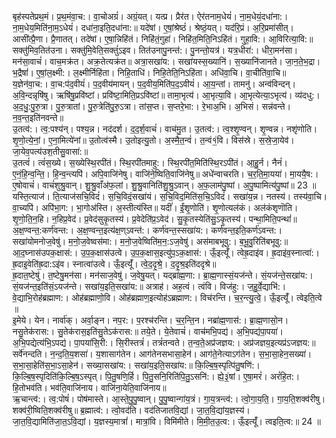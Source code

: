 

  
बृह॑स्पतेप्रथ॒मं। प्र॒थ॒मंवा॒च:। वा॒चोअग्रं॑। अग्रं॒यत्। यत्प्र। प्रैर॑त। ऐर॑तनाम॒धेयं॑। ना॒म॒धेयं॒दधा॑ना:। ना॒म॒धेय॒मिति॑ना॒म॒ऽधेयं॑। दधा॑ना॒इति॒दधा॑ना:॥ यदे॑षां। ए॒षां॒श्रेष्ठं॑। श्रेष्ठं॒यत्। यद॑रि॒प्रं। अ॒रि॒प्रमा॑सीत्। आसी॑त्प्रै॒णा। प्रै॒णातत्। तदे॑षां। ए॒षा॒न्निहि॑तं। निहि॑तं॒गुहा॑। निहि॑त॒मिति॒निऽहि॑तं। गुहा॒वि:। आ॒विरित्या॒वि:॥  
सक्तु॑मिव॒तित॑उना। सक्तु॑मि॒वेति॒सक्तुं॑ऽइव। तित॑उनापु॒नन्त॑:। पु॒नन्तो॒यत्र॑। यत्र॒धीरा॑:। धीरा॒मन॑सा। मन॑सा॒वाचं॑। वाच॒मक्र॑त। अक्र॒तेत्यक्र॑त॥ अत्रा॒सखा॑य:। सखा॑यस्स॒ख्यानि॑। स॒ख्यानि॑जानते। जा॒न॒ते॒भ॒द्रा। भ॒द्रैषां॑। ए॒षां॒ल॒क्ष्मी:। ल॒क्ष्मीर्निहि॑ता। निहि॒ताधि॑। निहि॒तेति॒निऽहि॑ता। अधि॑वा॒चि। वा॒चीति॑वा॒चि॥  
य॒ज्ञेन॑वा॒च:। वा॒च:प॑द॒वीयं॑। प॒द॒वीय॑मायन्। प॒द॒वीय॒मिति॑प॒द॒ऽवीयं॑। आ॒य॒न्तां। तामनु॑। अन्व॑विन्दन्। अ॒वि॒न्दन्नृषि॑षु। ऋषि॑षु॒प्रवि॑ष्टां। प्रवि॑ष्टा॒मिति॒प्रऽवि॑ष्टां॥ तामा॒भृत्य॑। आ॒भृत्या॒वि। आ॒भृत्येत्या॒ऽभृत्य॑। व्य॑दधु:। अ॒द॒धु॒:पु॒रु॒त्रा। पु॒रु॒त्रातां। पु॒रु॒त्रेति॑पु॒रु॒ऽत्रा। तांस॒प्त। स॒प्तरे॒भा:। रे॒भाअ॒भि। अ॒भिसं। सन्न॑वन्ते। न॒व॒न्त॒इति॑नवन्ते॥  
उ॒तत्व॑:। त्व॒:पश्य॑न्। पश्य॒न्न। नद॑दर्श। द॒द॒र्श॒वाचं॑। वाच॑मु॒त। उ॒तत्व॑:। त्व॒श्शृ॒ण्वन्। शृ॒ण्वन्न। नशृ॑णोति। शृ॒णो॒त्ये॒नां॒। ए॒ना॒मित्ये॑नां॥ उ॒तोत्व॑स्मै। उ॒तोइत्यु॒तो। अ॒स्मै॒त॒न्वं॑। त॒न्वं१॒॑वि। विस॑स्रे। स॒स्रे॒जा॒येव॑। जा॒येव॒पत्य॑उश॒तीसु॒वासा॑:॥  
उ॒तत्वं॑। त्वं॑स॒ख्ये। स॒ख्येस्थि॒रपी॑तं। स्थि॒रपी॑तमाहु:। स्थि॒रपी॑त॒मिति॑स्थि॒रऽपी॑तं। आ॒हु॒र्न। नैनं॑। ए॒नं॒हि॒न्व॒न्ति॒। हि॒न्व॒न्त्यपि॑। अपि॒वाजि॑नेषु। वाजि॑ने॒ष्विति॒वाजि॑नेषु॥ अधे॑न्वाचरति। च॒र॒ति॒मा॒यया॑। मा॒ययै॒ष:। ए॒षोवाचं॑। वाचं॑शुश्रु॒वान्। शु॒श्रु॒वाँअ॑फ॒लां। शु॒श्रु॒वानिति॑शु॒श्रु॒ऽवान्। अ॒फ॒लाम॑पु॒ष्पां। अ॒पु॒ष्पामित्य॑पु॒ष्पां॥ 23 ॥  
यस्ति॒त्याज॑। ति॒त्याज॑सचि॒विदं॑। स॒चि॒विदं॒सखा॑यं। स॒चि॒विद॒मिति॑स॒चि॒ऽविदं॑। सखा॑य॒न्न। नतस्य॑। तस्य॑वा॒चि। वा॒च्यपि॑। अपि॑भा॒ग:। भा॒गोअ॑स्ति। अ॒स्तीत्य॑स्ति॥ यदीं॑। ईं॒शृ॒णोति॑। शृ॒णोत्यल॑कं। अल॑कंशृणॊति। शृ॒णो॒ति॒न॒हि। न॒हिप्र॒वेद॑। प्र॒वेद॑सुकृ॒तस्य॑। प्र॒वेदेति॑प्र॒ऽवेद॑। सु॒कृ॒तस्येति॑सु॒ऽकृ॒तस्य॑। पन्था॒मिति॒पन्थां॑॥  
अ॒क्ष॒ण्वन्त॒:कर्ण॑वन्त:। अ॒क्ष॒ण्वन्त॒इत्य॑क्ष॒ण्ऽवन्त॑:। कर्ण॑वन्त॒स्सखा॑य:। कर्ण॑वन्त॒इति॒कर्ण॑ऽवन्त:। सखा॑योमनोज॒वेषु॑। म॒नो॒ज॒वेष्वस॑मा:। म॒नो॒ज॒वेष्विति॑म॒न॒:ऽज॒वेषु॑। अस॑माबभूवु:। ब॒भू॒वु॒रिति॑बभूवु:॥ आ॒द॒घ्नास॑उपक॒क्षास॑:। उ॒प॒क॒क्षास॑उत्वे। उ॒प॒क॒क्षास॒इत्यु॑प॒ऽक॒क्षास॑:। ऊँ॒इत्यूँ॑। त्वेह्र॒दाइ॑व। ह्र॒दाइ॑व॒स्नात्वा॑:। ह्र॒दाइ॒वेति॑ह्र॒दा:ऽइ॑व। स्नात्वा॑उत्वे। ऊँ॒इत्यूँ॑। त्वे॒द॒दृ॒श्रे॒। द॒दृ॒श्र॒इति॑ददृश्रे॥  
ह्र॒दात॒ष्टेषु॑। त॒ष्टेषु॒मन॑सा। मन॑साज॒वेषु॑। ज॒वेषु॒यत्। यद्ब्रा॑ह्म॒णा:। ब्रा॒ह्म॒णास्सं॒यज॑न्ते। सं॒यज॑न्ते॒सखा॑य:। सं॒यज॑न्त॒इति॑सं॒ऽयज॑न्ते। सखा॑य॒इति॒सखा॑य:॥ अत्राह॑। अह॒त्वं। त्वंवि। विज॑हु:। ज॒हु॒र्वे॒द्याभि॑:। वे॒द्याभि॒रोह॑ब्रह्माण:। ओह॑ब्रह्माणो॒वि। ओह॑ब्रह्माण॒इत्योह॑ऽब्रह्माण:। विच॑रन्ति। च॒र॒न्त्यु॒त्वे॒। ऊँ॒इत्यूँ॑। त्वेइति॒त्वे ॥  
इ॒मेये। येन। नार्वा॑क्। अर्वा॒ङ्न। नप॒र:। प॒रश्च॑रन्ति। च॒र॒न्ति॒न। नब्रा॑ह्म॒णास॑:। ब्रा॒ह्म॒णासो॒न। नसु॒तेक॑रास:। सु॒तेक॑रास॒इति॑सु॒तेऽक॑रास:॥ तये॒ते। ये॒तेवाचं॑। वाच॑मभि॒पद्य॑। अ॒भि॒पद्य॑पा॒पया॑। अ॒भि॒पद्येत्य॑भि॒ऽपद्य॑। पा॒पया॑सि॒री:। सि॒रीस्तत्रं॑। तत्रं॑तन्वते। त॒न्व॒ते॒अप्र॑जज्ञय:। अप्र॑जज्ञय॒इत्यप्र॑ऽजज्ञय:॥  
सर्वे॑नन्दति। न॒न्द॒ति॒य॒शसा॑। य॒शासाग॑तेन। आग॑तेनसभासा॒हेन॑। आग॑ते॒नेत्याऽग॑तेन। स॒भा॒सा॒हेन॒सख्या॑। स॒भा॒सा॒हेति॑स॒भा॒ऽसा॒हेन॑। सख्या॒सखा॑य:। सखा॑य॒इति॒सखा॑य:॥ कि॒ल्बि॒ष॒स्पृत्पि॑तु॒षणि॑:। कि॒ल्बि॒ष॒स्पृदिति॑कि॒ल्बि॒ष॒ऽस्पृत्। पि॒तु॒षणि॒र्हि। पि॒तु॒सनि॒रिति॑पि॒तु॒ऽसनि॑:। ह्ये॒३॒॑षां। ए॒षा॒मरं॑। अरं॑हि॒त:। हि॒तोभव॑ति। भव॑ति॒वाजि॑नाय। वाजि॑ना॒येति॒वाजि॑नाय॥  
ऋ॒चान्त्व॑:। त्व॒:पोषं॑। पोष॑मास्ते। आ॒स्ते॒पु॒पु॒ष्वान्। पु॒पु॒ष्वान्गा॑य॒त्रं। गा॒य॒त्रन्त्व॑:। त्वो॒गा॒य॒ति॒। गा॒य॒ति॒शक्व॑रीषु। शक्व॑री॒ष्विति॒शक्व॑रीषु॥ ब्र॒ह्मात्व॑:। त्वो॒वद॑ति। वद॑तिजातवि॒द्यां। जा॒त॒वि॒द्यांय॒ज्ञस्य॑। जा॒त॒वि॒द्यामिति॑जा॒त॒ऽवि॒द्यां। य॒ज्ञस्य॒मात्रां॑। मात्रां॒वि। विमि॑मीते। मि॒मी॒त॒उ॒त्व:। ऊँ॒इत्यूँ॑। त्वइति॒त्व:॥ 24 ॥  
